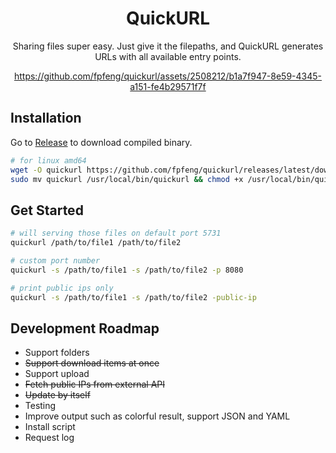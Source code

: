 <div align="center">
  
# QuickURL

Sharing files super easy. Just give it the filepaths, and QuickURL generates URLs with all available entry points.

https://github.com/fpfeng/quickurl/assets/2508212/b1a7f947-8e59-4345-a151-fe4b29571f7f

</div>

## Installation
Go to [Release](https://github.com/fpfeng/quickurl/releases) to download  compiled binary.
```bash
# for linux amd64
wget -O quickurl https://github.com/fpfeng/quickurl/releases/latest/download/quickurl_linux_amd64
sudo mv quickurl /usr/local/bin/quickurl && chmod +x /usr/local/bin/quickurl
```

## Get Started
```bash
# will serving those files on default port 5731
quickurl /path/to/file1 /path/to/file2

# custom port number
quickurl -s /path/to/file1 -s /path/to/file2 -p 8080

# print public ips only
quickurl -s /path/to/file1 -s /path/to/file2 -public-ip
```

## Development Roadmap
- Support folders
- ~~Support download items at once~~
- Support upload
- ~~Fetch public IPs from external API~~
- ~~Update by itself~~
- Testing
- Improve output such as colorful result, support JSON and YAML
- Install script
- Request log
